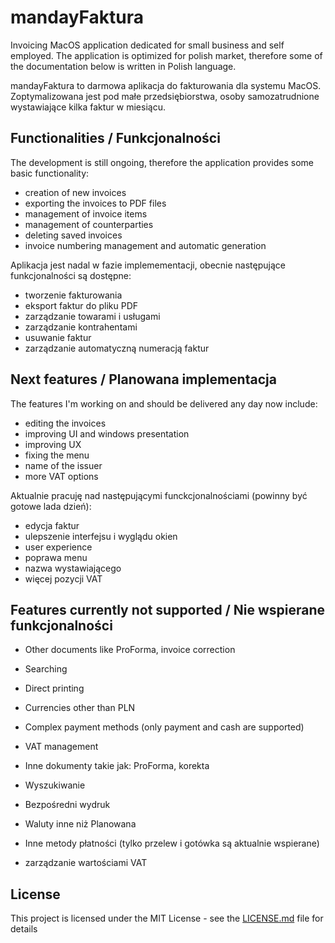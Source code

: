 # mandayFaktura
Invoicing MacOS application dedicated for small business and self employed.
The application is optimized for polish market, therefore some of the documentation below is written in Polish language.

mandayFaktura to darmowa aplikacja do fakturowania dla systemu MacOS.
Zoptymalizowana jest pod małe przedsiębiorstwa, osoby samozatrudnione wystawiające kilka faktur w miesiącu.

## Functionalities / Funkcjonalności
The development is still ongoing, therefore the application provides some basic functionality:
- creation of new invoices
- exporting the invoices to PDF files
- management of invoice items
- management of counterparties
- deleting saved invoices
- invoice numbering management and automatic generation


Aplikacja jest nadal w fazie implemementacji, obecnie następujące funkcjonalności są dostępne:
- tworzenie fakturowania
- eksport faktur do pliku PDF
- zarządzanie towarami i usługami
- zarządzanie kontrahentami
- usuwanie faktur
- zarządzanie automatyczną numeracją faktur

## Next features / Planowana implementacja
The features I'm working on and should be delivered any day now include:
- editing the invoices
- improving UI and windows presentation
- improving UX
- fixing the menu
- name of the issuer
- more VAT options

Aktualnie pracuję nad następującymi funckcjonalnościami (powinny być gotowe lada dzień):
- edycja faktur
- ulepszenie interfejsu i wyglądu okien
- user experience
- poprawa menu
- nazwa wystawiającego
- więcej pozycji VAT

## Features currently not supported / Nie wspierane funkcjonalności
- Other documents like ProForma, invoice correction
- Searching
- Direct printing
- Currencies other than PLN
- Complex payment methods (only payment and cash are supported)
- VAT management

- Inne dokumenty takie jak: ProForma, korekta
- Wyszukiwanie
- Bezpośredni wydruk
- Waluty inne niż Planowana
- Inne metody płatności (tylko przelew i gotówka są aktualnie wspierane)
- zarządzanie wartościami VAT


## License

This project is licensed under the MIT License - see the [LICENSE.md](LICENSE.md) file for details
